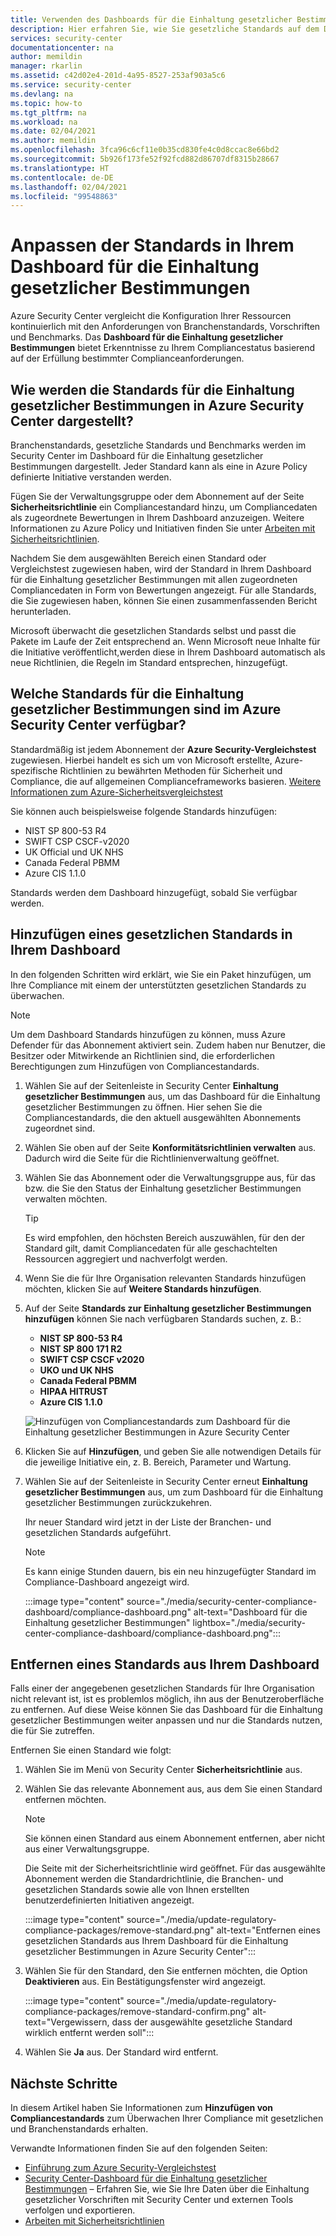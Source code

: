 ```yaml
---
title: Verwenden des Dashboards für die Einhaltung gesetzlicher Bestimmungen in Azure Security Center
description: Hier erfahren Sie, wie Sie gesetzliche Standards auf dem Dashboard für die Einhaltung gesetzlicher Bestimmungen in Security Center hinzufügen und entfernen.
services: security-center
documentationcenter: na
author: memildin
manager: rkarlin
ms.assetid: c42d02e4-201d-4a95-8527-253af903a5c6
ms.service: security-center
ms.devlang: na
ms.topic: how-to
ms.tgt_pltfrm: na
ms.workload: na
ms.date: 02/04/2021
ms.author: memildin
ms.openlocfilehash: 3fca96c6cf11e0b35cd830fe4c0d8ccac8e66bd2
ms.sourcegitcommit: 5b926f173fe52f92fcd882d86707df8315b28667
ms.translationtype: HT
ms.contentlocale: de-DE
ms.lasthandoff: 02/04/2021
ms.locfileid: "99548863"
---
```

# <a name="customize-the-set-of-standards-in-your-regulatory-compliance-dashboard"></a>Anpassen der Standards in Ihrem Dashboard für die Einhaltung gesetzlicher Bestimmungen

Azure Security Center vergleicht die Konfiguration Ihrer Ressourcen kontinuierlich mit den Anforderungen von Branchenstandards, Vorschriften und Benchmarks. Das **Dashboard für die Einhaltung gesetzlicher Bestimmungen** bietet Erkenntnisse zu Ihrem Compliancestatus basierend auf der Erfüllung bestimmter Complianceanforderungen.


## <a name="how-are-regulatory-compliance-standards-represented-in-security-center"></a>Wie werden die Standards für die Einhaltung gesetzlicher Bestimmungen in Azure Security Center dargestellt?

Branchenstandards, gesetzliche Standards und Benchmarks werden im Security Center im Dashboard für die Einhaltung gesetzlicher Bestimmungen dargestellt. Jeder Standard kann als eine in Azure Policy definierte Initiative verstanden werden.

Fügen Sie der Verwaltungsgruppe oder dem Abonnement auf der Seite **Sicherheitsrichtlinie** ein Compliancestandard hinzu, um Compliancedaten als zugeordnete Bewertungen in Ihrem Dashboard anzuzeigen. Weitere Informationen zu Azure Policy und Initiativen finden Sie unter [Arbeiten mit Sicherheitsrichtlinien](tutorial-security-policy.md).

Nachdem Sie dem ausgewählten Bereich einen Standard oder Vergleichstest zugewiesen haben, wird der Standard in Ihrem Dashboard für die Einhaltung gesetzlicher Bestimmungen mit allen zugeordneten Compliancedaten in Form von Bewertungen angezeigt. Für alle Standards, die Sie zugewiesen haben, können Sie einen zusammenfassenden Bericht herunterladen.

Microsoft überwacht die gesetzlichen Standards selbst und passt die Pakete im Laufe der Zeit entsprechend an. Wenn Microsoft neue Inhalte für die Initiative veröffentlicht,werden diese in Ihrem Dashboard automatisch als neue Richtlinien, die Regeln im Standard entsprechen, hinzugefügt.


## <a name="what-regulatory-compliance-standards-are-available-in-security-center"></a>Welche Standards für die Einhaltung gesetzlicher Bestimmungen sind im Azure Security Center verfügbar?

Standardmäßig ist jedem Abonnement der **Azure Security-Vergleichstest** zugewiesen. Hierbei handelt es sich um von Microsoft erstellte, Azure-spezifische Richtlinien zu bewährten Methoden für Sicherheit und Compliance, die auf allgemeinen Complianceframeworks basieren. [Weitere Informationen zum Azure-Sicherheitsvergleichstest](../security/benchmarks/introduction.md)

Sie können auch beispielsweise folgende Standards hinzufügen:

- NIST SP 800-53 R4
- SWIFT CSP CSCF-v2020
- UK Official und UK NHS
- Canada Federal PBMM
- Azure CIS 1.1.0

Standards werden dem Dashboard hinzugefügt, sobald Sie verfügbar werden.


## <a name="add-a-regulatory-standard-to-your-dashboard"></a>Hinzufügen eines gesetzlichen Standards in Ihrem Dashboard

In den folgenden Schritten wird erklärt, wie Sie ein Paket hinzufügen, um Ihre Compliance mit einem der unterstützten gesetzlichen Standards zu überwachen.

> [!NOTE]
> Um dem Dashboard Standards hinzufügen zu können, muss Azure Defender für das Abonnement aktiviert sein. Zudem haben nur Benutzer, die Besitzer oder Mitwirkende an Richtlinien sind, die erforderlichen Berechtigungen zum Hinzufügen von Compliancestandards. 

1. Wählen Sie auf der Seitenleiste in Security Center **Einhaltung gesetzlicher Bestimmungen** aus, um das Dashboard für die Einhaltung gesetzlicher Bestimmungen zu öffnen. Hier sehen Sie die Compliancestandards, die den aktuell ausgewählten Abonnements zugeordnet sind.   

1. Wählen Sie oben auf der Seite **Konformitätsrichtlinien verwalten** aus. Dadurch wird die Seite für die Richtlinienverwaltung geöffnet.

1. Wählen Sie das Abonnement oder die Verwaltungsgruppe aus, für das bzw. die Sie den Status der Einhaltung gesetzlicher Bestimmungen verwalten möchten. 

    > [!TIP]
    > Es wird empfohlen, den höchsten Bereich auszuwählen, für den der Standard gilt, damit Compliancedaten für alle geschachtelten Ressourcen aggregiert und nachverfolgt werden. 

1. Wenn Sie die für Ihre Organisation relevanten Standards hinzufügen möchten, klicken Sie auf **Weitere Standards hinzufügen**. 

1. Auf der Seite **Standards zur Einhaltung gesetzlicher Bestimmungen hinzufügen** können Sie nach verfügbaren Standards suchen, z. B.:

    - **NIST SP 800-53 R4**
    - **NIST SP 800 171 R2**
    - **SWIFT CSP CSCF v2020**
    - **UKO und UK NHS**
    - **Canada Federal PBMM**
    - **HIPAA HITRUST**
    - **Azure CIS 1.1.0**
    
    ![Hinzufügen von Compliancestandards zum Dashboard für die Einhaltung gesetzlicher Bestimmungen in Azure Security Center](./media/update-regulatory-compliance-packages/dynamic-regulatory-compliance-additional-standards.png)

1. Klicken Sie auf **Hinzufügen**, und geben Sie alle notwendigen Details für die jeweilige Initiative ein, z. B. Bereich, Parameter und Wartung.

1. Wählen Sie auf der Seitenleiste in Security Center erneut **Einhaltung gesetzlicher Bestimmungen** aus, um zum Dashboard für die Einhaltung gesetzlicher Bestimmungen zurückzukehren.

    Ihr neuer Standard wird jetzt in der Liste der Branchen- und gesetzlichen Standards aufgeführt. 

    > [!NOTE]
    > Es kann einige Stunden dauern, bis ein neu hinzugefügter Standard im Compliance-Dashboard angezeigt wird.

    :::image type="content" source="./media/security-center-compliance-dashboard/compliance-dashboard.png" alt-text="Dashboard für die Einhaltung gesetzlicher Bestimmungen" lightbox="./media/security-center-compliance-dashboard/compliance-dashboard.png":::

## <a name="removing-a-standard-from-your-dashboard"></a>Entfernen eines Standards aus Ihrem Dashboard

Falls einer der angegebenen gesetzlichen Standards für Ihre Organisation nicht relevant ist, ist es problemlos möglich, ihn aus der Benutzeroberfläche zu entfernen. Auf diese Weise können Sie das Dashboard für die Einhaltung gesetzlicher Bestimmungen weiter anpassen und nur die Standards nutzen, die für Sie zutreffen.

Entfernen Sie einen Standard wie folgt:

1. Wählen Sie im Menü von Security Center **Sicherheitsrichtlinie** aus.

1. Wählen Sie das relevante Abonnement aus, aus dem Sie einen Standard entfernen möchten.

    > [!NOTE]
    > Sie können einen Standard aus einem Abonnement entfernen, aber nicht aus einer Verwaltungsgruppe. 

    Die Seite mit der Sicherheitsrichtlinie wird geöffnet. Für das ausgewählte Abonnement werden die Standardrichtlinie, die Branchen- und gesetzlichen Standards sowie alle von Ihnen erstellten benutzerdefinierten Initiativen angezeigt.

    :::image type="content" source="./media/update-regulatory-compliance-packages/remove-standard.png" alt-text="Entfernen eines gesetzlichen Standards aus Ihrem Dashboard für die Einhaltung gesetzlicher Bestimmungen in Azure Security Center":::

1. Wählen Sie für den Standard, den Sie entfernen möchten, die Option **Deaktivieren** aus. Ein Bestätigungsfenster wird angezeigt.

    :::image type="content" source="./media/update-regulatory-compliance-packages/remove-standard-confirm.png" alt-text="Vergewissern, dass der ausgewählte gesetzliche Standard wirklich entfernt werden soll":::

1. Wählen Sie **Ja** aus. Der Standard wird entfernt. 


## <a name="next-steps"></a>Nächste Schritte

In diesem Artikel haben Sie Informationen zum **Hinzufügen von Compliancestandards** zum Überwachen Ihrer Compliance mit gesetzlichen und Branchenstandards erhalten.

Verwandte Informationen finden Sie auf den folgenden Seiten:

- [Einführung zum Azure Security-Vergleichstest](../security/benchmarks/introduction.md)
- [Security Center-Dashboard für die Einhaltung gesetzlicher Bestimmungen](security-center-compliance-dashboard.md) – Erfahren Sie, wie Sie Ihre Daten über die Einhaltung gesetzlicher Vorschriften mit Security Center und externen Tools verfolgen und exportieren.
- [Arbeiten mit Sicherheitsrichtlinien](tutorial-security-policy.md)